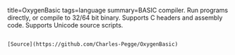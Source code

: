 title=OxygenBasic
tags=language
summary=BASIC compiler. Run programs directly, or compile to 32/64 bit binary. Supports C headers and assembly code. Supports Unicode source scripts.
~~~~~~

[Source](https://github.com/Charles-Pegge/OxygenBasic)

